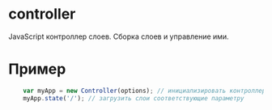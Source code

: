 controller
==========
JavaScript контроллер слоев. Сборка слоев и управление ими.

# Пример
```javascript
	var myApp = new Controller(options); // инициализировать контроллер
	myApp.state('/'); // загрузить слои соответствующие параметру
```
